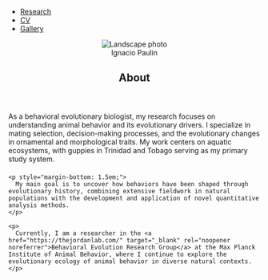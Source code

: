 <!DOCTYPE html>
<html lang="en">
<head>
  <meta charset="UTF-8" />
  <title>Ignacio Paulin</title>
  <link rel="stylesheet" href="style.css" />
  <meta name="viewport" content="width=device-width, initial-scale=1" />
</head>
<body class="index-page">

  <nav>
    <ul>
      <li><a href="research.html">Research</a></li>
      <li><a href="cv.html">CV</a></li>
      <li><a href="gallery.html">Gallery</a></li>
    </ul>
  </nav>

  <header class="banner">
    <img src="yarra.jpg" alt="Landscape photo" class="banner-photo" />
    <div class="name-top-left">Ignacio Paulin</div>
    <div class="banner-text">
      <h2>About</h2>
    </div>
  </header>

  <section class="about">
    <p style="margin-bottom: 1.5em;">
      As a behavioral evolutionary biologist, my research focuses on understanding animal behavior and its evolutionary drivers. I specialize in mating selection, decision-making processes, and the evolutionary changes in ornamental and morphological traits. My work centers on aquatic ecosystems, with guppies in Trinidad and Tobago serving as my primary study system. 
    </p>

    <p style="margin-bottom: 1.5em;">
      My main goal is to uncover how behaviors have been shaped through evolutionary history, combining extensive fieldwork in natural populations with the development and application of novel quantitative analysis methods. 
    </p>

    <p>
      Currently, I am a researcher in the <a href="https://thejordanlab.com/" target="_blank" rel="noopener noreferrer">Behavioral Evolution Research Group</a> at the Max Planck Institute of Animal Behavior, where I continue to explore the evolutionary ecology of animal behavior in diverse natural contexts.
    </p>
  </section>

</body>
</html>